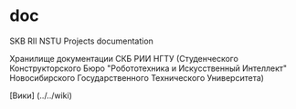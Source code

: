 doc
===

SKB RII NSTU Projects documentation

Хранилище документации СКБ РИИ НГТУ (Студенческого Конструкторского Бюро "Робототехника и Искусственный Интеллект" Новосибирского Государственного Технического Университета)

[Вики] (../../wiki)
